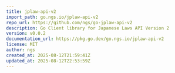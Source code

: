 ```yaml
---
title: jplaw-api-v2
import_path: go.ngs.io/jplaw-api-v2
repo_url: https://github.com/ngs/go-jplaw-api-v2
description: Go Client library for Japanese Laws API Version 2
version: v0.0.2
documentation_url: https://pkg.go.dev/go.ngs.io/jplaw-api-v2
license: MIT
author: ngs
created_at: 2025-08-12T21:59:41Z
updated_at: 2025-08-12T22:53:59Z
---
```

